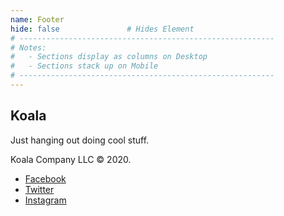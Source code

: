 ```yaml
---
name: Footer
hide: false               # Hides Element
# ---------------------------------------------------------
# Notes:
#   - Sections display as columns on Desktop
#   - Sections stack up on Mobile
# ---------------------------------------------------------
---
```


<section>

## Koala

Just hanging out doing cool stuff.

Koala Company LLC &copy; 2020.

</section>


<section>

- [Facebook](#link)
- [Twitter](#link)
- [Instagram](#link)

</section>
